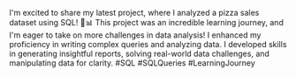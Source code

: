 I'm excited to share my latest project, where I analyzed a pizza sales dataset using SQL! 🍕📊
This project was an incredible learning journey, and I'm eager to take on more challenges in data analysis! 
I enhanced my proficiency in writing complex queries and analyzing data. I developed skills in generating insightful reports, solving real-world data challenges, and manipulating data for clarity. 
#SQL #SQLQueries #LearningJourney 
